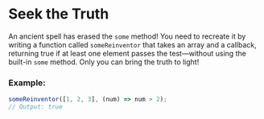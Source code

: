 # Seek the Truth

An ancient spell has erased the `some` method! You need to recreate it by writing a function called `someReinventor` that takes an array and a callback, returning true if at least one element passes the test—without using the built-in `some` method. Only you can bring the truth to light!

### Example:

```js
someReinventor([1, 2, 3], (num) => num > 2);
// Output: true
```
